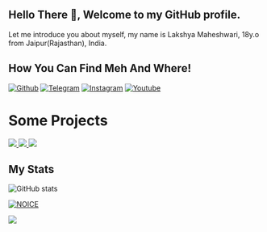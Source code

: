 ## Hello There :wave:, Welcome to my GitHub profile.

Let me introduce you about myself, my name is Lakshya Maheshwari, 18y.o from Jaipur(Rajasthan), India.

## How You Can Find Meh And Where!

[![Github](https://img.shields.io/badge/-Github-000000?style=for-the-badge&logo=Github&logoColor=white)](https://github.com/NomoreLakshya)
[![Telegram](https://img.shields.io/badge/Telegram-2CA5E0?style=for-the-badge&logo=telegram&logoColor=white)](https://telegram.me/CallmeLakshya)
[![Instagram](https://img.shields.io/badge/Instagram-FF1493?style=for-the-badge&logo=instagram&logoColor=white)](https://instagram.com/sarcastic._.lakshya)
[![Youtube](https://img.shields.io/badge/Youtube-FF0000?style=for-the-badge&logo=youtube&logoColor=white)](https://youtube.com/@EGLakshyaFF)

# Some Projects

<a href="https://github.com/NomoreLakshya/Ai-UserBot">
  <img src="https://github-readme-stats.vercel.app/api/pin/?username=NomoreLakshya&repo=Ai-UserBot&cache_seconds=86400&theme=chartreuse-dark">
</a>

<a href="https://github.com/NomoreLakshya/Ai-ChatBot">
  <img src="https://github-readme-stats.vercel.app/api/pin/?username=NomoreLakshya&repo=Ai-ChatBot&cache_seconds=86400&theme=chartreuse-dark">
</a>


<a href="https://github.com/NomoreLakshya/String-Generator">
  <img src="https://github-readme-stats.vercel.app/api/pin/?username=NomoreLakshya&repo=String-Generator&cache_seconds=86400&theme=chartreuse-dark">
</a>

## My Stats
![ GitHub stats](https://github-readme-stats.vercel.app/api?username=NomoreLakshya&show_icons=true&theme=tokyonight)

[![NOICE](https://github-readme-stats.vercel.app/api/top-langs/?username=NomoreLakshya&layout=compact&theme=midnight-purple&hide=Css)](https://github.com/NomoreLakshya)

![](https://visitor-badge.laobi.icu/badge?page_id=NomoreLakshya)
